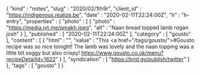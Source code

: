 {
  "kind" : "notes",
  "slug" : "2020/02/1th9r",
  "client_id" : "https://indigenous.realize.be",
  "date" : "2020-02-11T22:24:00Z",
  "h" : "h-entry",
  "properties" : {
    "photo" : [ {
      "photo" : "https://media.jvt.me/pmakh.jpeg",
      "alt" : "Naan bread topped lamb rogan josh"
    } ],
    "published" : [ "2020-02-11T22:24:00Z" ],
    "category" : [ "gousto" ],
    "content" : [ {
      "html" : "",
      "value" : "This <a href=\"/tags/gousto/\">#Gousto</a> recipe was so nice tonight! The lamb was lovely and the naan topping was a little bit soggy but also crispy! https://www.gousto.co.uk/menu?recipeDetailId=1622"
    } ],
    "syndication" : [ "https://brid.gy/publish/twitter" ]
  },
  "tags" : [ "gousto" ]
}
